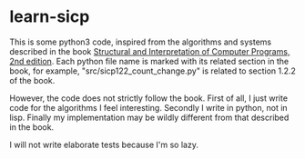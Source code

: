 # learn-sicp

This is some python3 code, inspired from the algorithms and systems described in the book [Structural and Interpretation of Computer Programs, 2nd edition](https://mitpress.mit.edu/sites/default/files/sicp/full-text/book/book-Z-H-4.html#%_toc_start). Each python file name is marked with its related section in the book, for example, "src/sicp122_count_change.py" is related to section 1.2.2 of the book.

However, the code does not strictly follow the book. First of all, I just write code for the algorithms I feel interesting. Secondly I write in python, not in lisp. Finally my implementation may be wildly different from that described in the book.

I will not write elaborate tests because I'm so lazy.

